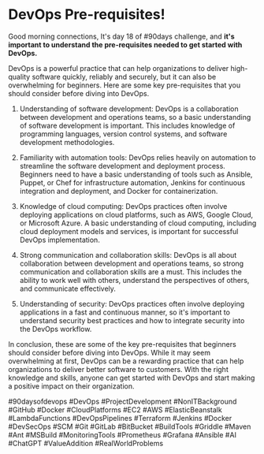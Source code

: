 # DevOps Pre-requisites!

Good morning connections, It's day 18 of #90days challenge, and **it's important to understand the pre-requisites needed to get started with DevOps.**

DevOps is a powerful practice that can help organizations to deliver high-quality software quickly, reliably and securely, but it can also be overwhelming for beginners. Here are some key pre-requisites that you should consider before diving into DevOps.

1. Understanding of software development: DevOps is a collaboration between development and operations teams, so a basic understanding of software development is important. This includes knowledge of programming languages, version control systems, and software development methodologies.
    
2. Familiarity with automation tools: DevOps relies heavily on automation to streamline the software development and deployment process. Beginners need to have a basic understanding of tools such as Ansible, Puppet, or Chef for infrastructure automation, Jenkins for continuous integration and deployment, and Docker for containerization.
    
3. Knowledge of cloud computing: DevOps practices often involve deploying applications on cloud platforms, such as AWS, Google Cloud, or Microsoft Azure. A basic understanding of cloud computing, including cloud deployment models and services, is important for successful DevOps implementation.
    
4. Strong communication and collaboration skills: DevOps is all about collaboration between development and operations teams, so strong communication and collaboration skills are a must. This includes the ability to work well with others, understand the perspectives of others, and communicate effectively.
    
5. Understanding of security: DevOps practices often involve deploying applications in a fast and continuous manner, so it's important to understand security best practices and how to integrate security into the DevOps workflow.
    

In conclusion, these are some of the key pre-requisites that beginners should consider before diving into DevOps. While it may seem overwhelming at first, DevOps can be a rewarding practice that can help organizations to deliver better software to customers. With the right knowledge and skills, anyone can get started with DevOps and start making a positive impact on their organization.

#90daysofdevops #DevOps #ProjectDevelopment #NonITBackground #GitHub #Docker #CloudPlatforms #EC2 #AWS #ElasticBeanstalk #LambdaFunctions #DevOpsPipelines #Terraform #Jenkins #Docker #DevSecOps #SCM #Git #GitLab #BitBucket #BuildTools #Griddle #Maven #Ant #MSBuild #MonitoringTools #Prometheus #Grafana #Ansible #AI #ChatGPT #ValueAddition #RealWorldProblems